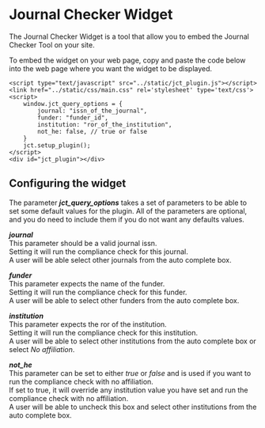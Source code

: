 # Journal Checker Widget

The Journal Checker Widget is a tool that allow you to embed the Journal Checker Tool on your site. 

To embed the widget on your web page, copy and paste the code below into the web page where you want the widget to be displayed.

```code
<script type="text/javascript" src="../static/jct_plugin.js"></script>
<link href="../static/css/main.css" rel='stylesheet' type='text/css'>
<script>
    window.jct_query_options = {
        journal: "issn_of_the_journal",
        funder: "funder_id",
        institution: "ror_of_the_institution",
        not_he: false, // true or false
    }
    jct.setup_plugin();
</script>
<div id="jct_plugin"></div>
```
## Configuring the widget

The parameter ***jct_query_options*** takes a set of parameters to be able to set some default values for the plugin. 
All of the parameters are optional, and you do need to include them if you do not want any defaults values.
 
***journal***    
This parameter should be a valid journal issn.  <br>
Setting it will run the compliance check for this journal. <br>
A user will be able select other journals from the auto complete box.

***funder***    
This parameter expects the name of the funder. <br>
Setting it will run the compliance check for this funder. <br>
A user will be able to select other funders from the auto complete box.

***institution***    
This parameter expects the ror of the institution. <br>
Setting it will run the compliance check for this institution. <br>
A user will be able to select other institutions from the auto complete box or select _No affiliation_.

***not_he***    
This parameter can be set to either _true_ or _false_ and is used if you want to run the compliance check with no affiliation. <br>
If set to true, it will override any institution value you have set and run the compliance check with no affiliation. <br>
A user will be able to uncheck this box and select other institutions from the auto complete box.
